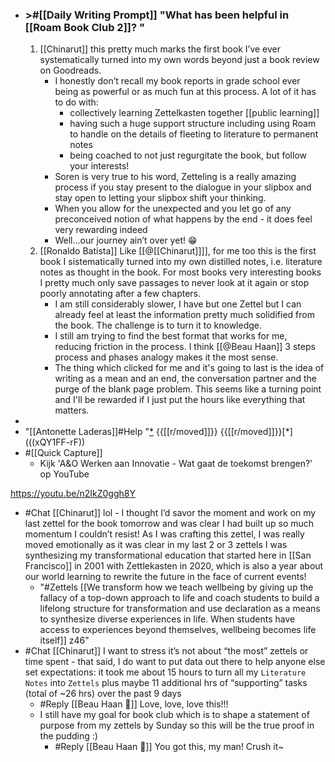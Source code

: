 - ### >#[[Daily Writing Prompt]] "What has been helpful in [[Roam Book Club 2]]? "
    1. [[Chinarut]] this pretty much marks the first book I’ve ever systematically turned into my own words beyond just a book review on Goodreads.
        - I honestly don’t recall my book reports in grade school ever being as powerful or as much fun at this process. A lot of it has to do with:
            - collectively learning Zettelkasten together [[public learning]]
            - having such a huge support structure including using Roam to handle on the details of fleeting to literature to permanent notes
            - being coached to not just regurgitate the book, but follow your interests!
        - Soren is very true to his word, Zetteling is a really amazing process if you stay present to the dialogue in your slipbox and stay open to letting your slipbox shift your thinking.
        - When you allow for the unexpected and you let go of any preconceived notion of what happens by the end - it does feel very rewarding indeed
        - Well...our journey ain’t over yet! 😁
    2. [[Ronaldo Batista]] Like [[@[[Chinarut]]]], for me too this is the first book I sistematically turned into my own distilled notes, i.e. literature notes as thought in the book. For most books very interesting books I pretty much only save passages to never look at it again or stop poorly annotating after a few chapters.
        -  I am still considerably slower, I have but one Zettel but I can already feel at least the information pretty much solidified from the book. The challenge is to turn it to knowledge.
        -  I still am trying to find the best format that works for me, reducing friction in the process. I think [[@Beau Haan]] 3 steps process and phases analogy makes it the most sense.
        - The thing which clicked for me and it's going to last is the idea of writing as a mean and an end, the conversation partner and the purge of the blank page problem. This seems like a turning point and I'll be rewarded if I just put the hours like everything that matters.
- 
- "[[Antonette Laderas]]#Help     "[*](((vSuWTIOE1))) {{[[r/moved]]}} {{[[r/moved]]}}[*](((xQY1FF-rF))
- #[[Quick Capture]]
    - Kijk 'A&O Werken aan Innovatie - Wat gaat de toekomst brengen?' op YouTube

https://youtu.be/n2IkZ0ggh8Y


- #Chat [[Chinarut]] lol - I thought I’d savor the moment and work on my last zettel for the book tomorrow and was clear I had built up so much momentum I couldn’t resist! As I was crafting this zettel, I was really moved emotionally as it was clear in my last 2 or 3 zettels I was synthesizing my transformational education that started here in [[San Francisco]] in 2001 with Zettlekasten in 2020, which is also a year about our world learning to rewrite the future in the face of current events!
    - "#Zettels [[We transform how we teach wellbeing by giving up the fallacy of a top-down approach to life and coach students to build a lifelong structure for transformation and use declaration as a means to synthesize diverse experiences in life. When students have access to experiences beyond themselves, wellbeing becomes life itself]] z46"
- #Chat [[Chinarut]] I want to stress it’s not about “the most” zettels or time spent - that said, I do want to put data out there to help anyone else set expectations: it took me about 15 hours to turn all my `Literature Notes` into `Zettels` plus maybe 11 additional hrs of “supporting” tasks (total of ~26 hrs) over the past 9 days
    - #Reply [[Beau Haan 📌]] Love, love, love this!!! 
    - I still have my goal for book club which is to shape a statement of purpose from my zettels by Sunday so this will be the true proof in the pudding :)
        - #Reply [[Beau Haan 📌]] You got this, my man! Crush it~
